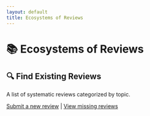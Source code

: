 ```yaml
---
layout: default
title: Ecosystems of Reviews
---
```


# 📚 Ecosystems of Reviews  

## 🔍 Find Existing Reviews  
A list of systematic reviews categorized by topic.

[Submit a new review](#) | [View missing reviews](#)

